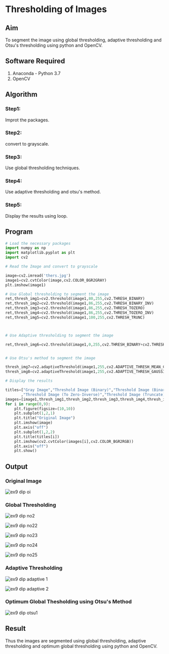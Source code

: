 # Thresholding of Images
## Aim
To segment the image using global thresholding, adaptive thresholding and Otsu's thresholding using python and OpenCV.

## Software Required
1. Anaconda - Python 3.7
2. OpenCV

## Algorithm

### Step1:

Improt the packages.

### Step2:

convert to grayscale.

### Step3:

Use global thresholding techniques.

### Step4:

Use adaptive thresholding and otsu's method.

### Step5:

Display the results using loop.

## Program

```python
# Load the necessary packages
import numpy as np
import matplotlib.pyplot as plt
import cv2

# Read the Image and convert to grayscale

image=cv2.imread('thers.jpg')
image1=cv2.cvtColor(image,cv2.COLOR_BGR2GRAY)
plt.imshow(image1)

# Use Global thresholding to segment the image
ret,thresh_img1=cv2.threshold(image1,80,255,cv2.THRESH_BINARY)
ret,thresh_img2=cv2.threshold(image1,86,255,cv2.THRESH_BINARY_INV)
ret,thresh_img3=cv2.threshold(image1,86,255,cv2.THRESH_TOZERO)
ret,thresh_img4=cv2.threshold(image1,86,255,cv2.THRESH_TOZERO_INV)
ret,thresh_img5=cv2.threshold(image1,100,255,cv2.THRESH_TRUNC)



# Use Adaptive thresholding to segment the image

ret,thresh_img6=cv2.threshold(image1,0,255,cv2.THRESH_BINARY+cv2.THRESH_OTSU)


# Use Otsu's method to segment the image 

thresh_img7=cv2.adaptiveThreshold(image1,255,cv2.ADAPTIVE_THRESH_MEAN_C,cv2.THRESH_BINARY,11,2)
thresh_img8=cv2.adaptiveThreshold(image1,255,cv2.ADAPTIVE_THRESH_GAUSSIAN_C,cv2.THRESH_BINARY,11,2)

# Display the results

titles=["Gray Image","Threshold Image (Binary)","Threshold Image (Binary Inverse)","Threshold Image (To Zero)"
       ,"Threshold Image (To Zero-Inverse)","Threshold Image (Truncate)","Otsu","Adaptive Threshold (Mean)","Adaptive Threshold (Gaussian)"]
images=[image1,thresh_img1,thresh_img2,thresh_img3,thresh_img4,thresh_img5,thresh_img6,thresh_img7,thresh_img8]
for i in range(0,9):
    plt.figure(figsize=(10,10))
    plt.subplot(1,2,1)
    plt.title("Original Image")
    plt.imshow(image)
    plt.axis("off")
    plt.subplot(1,2,2)
    plt.title(titles[i])
    plt.imshow(cv2.cvtColor(images[i],cv2.COLOR_BGR2RGB))
    plt.axis("off")
    plt.show()

```
## Output

### Original Image
![ex9 dip oi](https://github.com/Dhanashreemullaithasan/Thresholding/assets/94165415/d19a9ca7-5c18-42f0-b831-9ca5c42e4933)

### Global Thresholding

![ex9 dip no2](https://github.com/Dhanashreemullaithasan/Thresholding/assets/94165415/fc2937dd-45e8-4bd9-9086-c0516d7d1579)

![ex9 dip no22](https://github.com/Dhanashreemullaithasan/Thresholding/assets/94165415/181a5acf-b721-4684-ac5b-6615334dd9dd)

![ex9 dip no23](https://github.com/Dhanashreemullaithasan/Thresholding/assets/94165415/bfa6f256-1bbe-4298-8e26-47d562555325)

![ex9 dip no24](https://github.com/Dhanashreemullaithasan/Thresholding/assets/94165415/4aa33ba6-1ffd-42da-acd9-3068531a36b1)

![ex9 dip no25](https://github.com/Dhanashreemullaithasan/Thresholding/assets/94165415/e79a052b-99e4-455a-a32a-b835fa82057c)

### Adaptive Thresholding

![ex9 dip adaptive 1](https://github.com/Dhanashreemullaithasan/Thresholding/assets/94165415/035ea372-1a12-4b51-aa5f-72f3af98a876)

![ex9 dip adaptive 2](https://github.com/Dhanashreemullaithasan/Thresholding/assets/94165415/8f73b2bd-1f4e-42e4-88de-8cdc56a6840c)

### Optimum Global Thesholding using Otsu's Method

![ex9 dip otsu1](https://github.com/Dhanashreemullaithasan/Thresholding/assets/94165415/081e1938-20b7-4755-9dbf-cbc558003915)

## Result
Thus the images are segmented using global thresholding, adaptive thresholding and optimum global thresholding using python and OpenCV.

